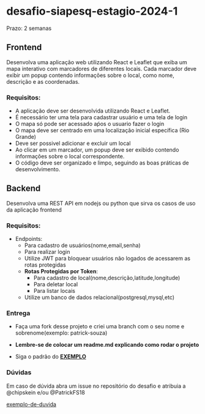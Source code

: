 # desafio-siapesq-estagio-2024-1

Prazo: 2 semanas
## Frontend

Desenvolva uma aplicação web utilizando React e Leaflet que exiba um mapa interativo com marcadores de diferentes locais. Cada marcador deve exibir um popup contendo informações sobre o local, como nome, descrição e as coordenadas.

### Requisitos:

* A aplicação deve ser desenvolvida utilizando React e Leaflet.
* É necessário ter uma tela para cadastrar usuário e uma tela de login
* O mapa só pode ser acessado aṕos o usuario fazer o login
* O mapa deve ser centrado em uma localização inicial específica (Rio Grande)
* Deve ser possivel adicionar e excluir um local
* Ao clicar em um marcador, um popup deve ser exibido contendo informações sobre o local correspondente.
* O código deve ser organizado e limpo, seguindo as boas práticas de desenvolvimento.

## Backend 
  Desenvolva uma REST API em nodejs ou python que sirva os casos de uso da aplicação frontend
### Requisitos:
* Endpoints:
  * Para cadastro de usuários(nome,email,senha)
  * Para realizar login
  * Utilize JWT para bloquear usuários não logados de acessarem as rotas protegidas
  * **Rotas Protegidas por Token**:
    * Para cadastro de local(nome,descrição,latitude,longitude)
    * Para deletar local
    * Para listar locais
  * Utilize um banco de dados relacional(postgresql,mysql,etc)

### Entrega
* Faça uma fork desse projeto e criei uma branch com o seu nome e sobrenome(exemplo: patrick-souza)

* **Lembre-se de colocar um readme.md explicando como rodar o projeto** 

* Siga o padrão do [**EXEMPLO**](https://github.com/PatrickFS18/desafio-siapesq-estagio-2024-1)
  
### Dúvidas
Em caso de dúvida abra um issue no repositório do desafio e atribuia a @chipskein e/ou @PatrickFS18

[exemplo-de-duvida](https://github.com/siapesq/desafio-siapesq-estagio-2024-1/issues/2)






